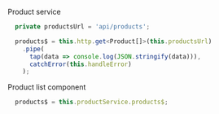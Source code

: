 Product service
```ts
  private productsUrl = 'api/products';

  products$ = this.http.get<Product[]>(this.productsUrl)
    .pipe(
      tap(data => console.log(JSON.stringify(data))),
      catchError(this.handleError)
    );
```


Product list component
```ts
  products$ = this.productService.products$;
```
